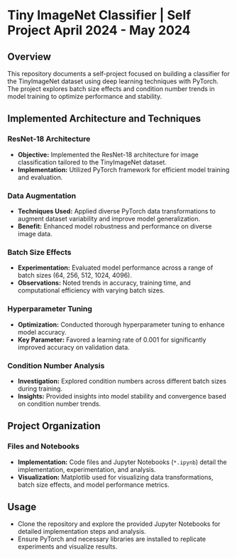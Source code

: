 # Tiny ImageNet Classifier | Self Project April 2024 - May 2024

## Overview
This repository documents a self-project focused on building a classifier for the TinyImageNet dataset using deep learning techniques with PyTorch. The project explores batch size effects and condition number trends in model training to optimize performance and stability.

## Implemented Architecture and Techniques

### ResNet-18 Architecture
- **Objective:** Implemented the ResNet-18 architecture for image classification tailored to the TinyImageNet dataset.
- **Implementation:** Utilized PyTorch framework for efficient model training and evaluation.

### Data Augmentation
- **Techniques Used:** Applied diverse PyTorch data transformations to augment dataset variability and improve model generalization.
- **Benefit:** Enhanced model robustness and performance on diverse image data.

### Batch Size Effects
- **Experimentation:** Evaluated model performance across a range of batch sizes (64, 256, 512, 1024, 4096).
- **Observations:** Noted trends in accuracy, training time, and computational efficiency with varying batch sizes.

### Hyperparameter Tuning
- **Optimization:** Conducted thorough hyperparameter tuning to enhance model accuracy.
- **Key Parameter:** Favored a learning rate of 0.001 for significantly improved accuracy on validation data.

### Condition Number Analysis
- **Investigation:** Explored condition numbers across different batch sizes during training.
- **Insights:** Provided insights into model stability and convergence based on condition number trends.

## Project Organization

### Files and Notebooks
- **Implementation:** Code files and Jupyter Notebooks (`*.ipynb`) detail the implementation, experimentation, and analysis.
- **Visualization:** Matplotlib used for visualizing data transformations, batch size effects, and model performance metrics.

## Usage
- Clone the repository and explore the provided Jupyter Notebooks for detailed implementation steps and analysis.
- Ensure PyTorch and necessary libraries are installed to replicate experiments and visualize results.
